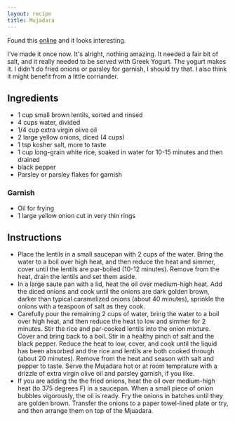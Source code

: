 ```yaml
---
layout: recipe
title: Mujadara
---
```


Found this [online](themediterraneandish.com/mujadara-lentils-and-rice-with-crispy-onions/) and it looks interesting.

I've made it once now. It's alright, nothing amazing. It needed a fair bit of salt, and it really needed to be served with Greek Yogurt. The yogurt makes it. I didn't do fried onions or parsley for garnish, I should try that. I also think it might benefit from a little corriander.

## Ingredients
- 1 cup small brown lentils, sorted and rinsed
- 4 cups water, divided
- 1/4 cup extra virgin olive oil
- 2 large yellow onions, diced (4 cups)
- 1 tsp kosher salt, more to taste
- 1 cup long-grain white rice, soaked in water for 10-15 minutes and then drained
- black pepper
- Parsley or parsley flakes for garnish

### Garnish
- Oil for frying
- 1 large yellow onion cut in very thin rings

## Instructions
- Place the lentils in a small saucepan with 2 cups of the water. Bring the water to a boil over high heat, and then reduce the heat and simmer, cover until the lentils are par-boiled (10-12 minutes). Remove from the heat, drain the lentils and set them aside.
- In a large saute pan with a lid, heat the oil over medium-high heat. Add the diced onions and cook until the onions are dark golden brown, darker than typical caramelized onions (about 40 minutes), sprinkle the onions with a teaspoon of salt as they cook.
- Carefully pour the remaining 2 cups of water, bring the water to a boil over high heat, and then reduce the heat to low and simmer for 2 minutes. Stir the rice and par-cooked lentils into the onion mixture. Cover and bring back to a boil. Stir in a healthy pinch of salt and the black pepper. Reduce the heat to low, cover, and cook until the liquid has been absorbed and the rice and lentils are both cooked through (about 20 minutes). Remove from the heat and season with salt and pepper to taste. Serve the Mujadara hot or at room temprature with a drizzle of extra virgin olive oil and parsley garnish, if you like.
- If you are adding the the fried onions, heat the oil over medium-high heat (to 375 degrees F) in a saucepan. When a small piece of onion bubbles vigorously, the oil is ready. Fry the onions in batches until they are golden brown. Transfer the onions to a paper towel-lined plate or try, and then arrange them on top of the Mjuadara.
